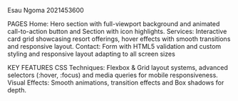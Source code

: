 Esau Ngoma 2021453600

PAGES 
Home: Hero section with full-viewport background and animated call-to-action button and Section with icon highlights.
Services: Interactive card grid showcasing resort offerings, hover effects with smooth transitions and responsive layout.
Contact: Form with HTML5 validation and custom styling and responsive layout adapting to all screen sizes 

KEY FEATURES 
CSS Techniques: Flexbox & Grid layout systems, advanced selectors (:hover, :focus) and media queries for mobile responsiveness. 
Visual Effects: Smooth animations, transition effects and Box shadows for depth.

